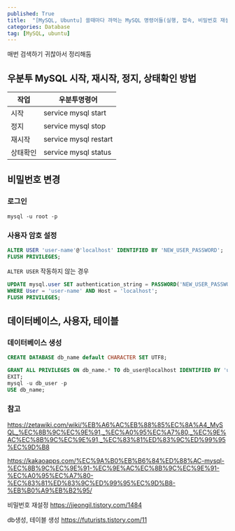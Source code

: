 ```yaml
---
published: True
title:  "[MySQL, Ubuntu] 쓸때마다 까먹는 MySQL 명령어들(실행, 접속, 비밀번호 재설정)"
categories: Database
tag: [MySQL, ubuntu]
---
```



매번 검색하기 귀찮아서 정리해둠  

## 우분투 MySQL 시작, 재시작, 정지, 상태확인 방법  

|작업|우분투명령어|  
|---|---|  
|시작|service mysql start|
|정지|service mysql stop|
|재시작|service mysql restart|
|상태확인|service mysql status|

## 비밀번호 변경

### 로그인
```
mysql -u root -p
```

### 사용자 암호 설정
```sql
ALTER USER 'user-name'@'localhost' IDENTIFIED BY 'NEW_USER_PASSWORD';
FLUSH PRIVILEGES;
```
```ALTER USER``` 작동하지 않는 경우
```sql
UPDATE mysql.user SET authentication_string = PASSWORD('NEW_USER_PASSWORD')
WHERE User = 'user-name' AND Host = 'localhost';
FLUSH PRIVILEGES;
```

## 데이터베이스, 사용자, 테이블

### 데이터베이스 생성
```sql
CREATE DATABASE db_name default CHARACTER SET UTF8; 
```

```sql
GRANT ALL PRIVILEGES ON db_name.* TO db_user@localhost IDENTIFIED BY 'user';
EXIT;
mysql -u db_user -p
USE db_name;
```


### 참고

<https://zetawiki.com/wiki/%EB%A6%AC%EB%88%85%EC%8A%A4_MySQL_%EC%8B%9C%EC%9E%91,_%EC%A0%95%EC%A7%80,_%EC%9E%AC%EC%8B%9C%EC%9E%91,_%EC%83%81%ED%83%9C%ED%99%95%EC%9D%B8>

<https://kakaoapps.com/%EC%9A%B0%EB%B6%84%ED%88%AC-mysql-%EC%8B%9C%EC%9E%91-%EC%9E%AC%EC%8B%9C%EC%9E%91-%EC%A0%95%EC%A7%80-%EC%83%81%ED%83%9C%ED%99%95%EC%9D%B8-%EB%B0%A9%EB%B2%95/>


비밀번호 재설정
<https://jjeongil.tistory.com/1484>

db생성, 테이블 생성
<https://futurists.tistory.com/11>